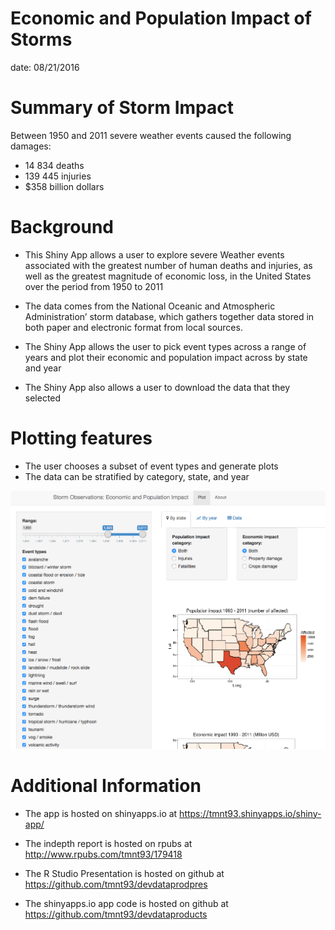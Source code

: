 Economic and Population Impact of Storms
========================================================
date: 08/21/2016


Summary of Storm Impact
========================================================



Between 1950 and 2011 severe weather events caused the following damages:

 - 14 834 deaths
 - 139 445 injuries
 - $358 billion dollars
 

Background
========================================================

- This Shiny App allows a user to explore severe Weather events associated with the     greatest number of human deaths and injuries, as well as the greatest magnitude of economic loss, in the United States over the period from 1950 to 2011 

- The data comes from the National Oceanic and Atmospheric Administration’ storm database, which gathers together data stored in both paper and electronic format from local sources.

- The Shiny App allows the user to pick event types across a range of years and plot their economic and population impact across by state and year

- The Shiny App also allows a user to download the data that they selected



Plotting features
========================================================

- The user chooses a subset of event types and generate plots
- The data can be stratified by category, state, and year

<div style='text-align: center;'>
    <img src='pic.png' />
</div> 

  
Additional Information
========================================================

- The app is hosted on shinyapps.io at  https://tmnt93.shinyapps.io/shiny-app/

- The indepth report is hosted on rpubs at http://www.rpubs.com/tmnt93/179418

- The R Studio Presentation is hosted on github at https://github.com/tmnt93/devdataprodpres

- The shinyapps.io app code is hosted on github at https://github.com/tmnt93/devdataproducts
